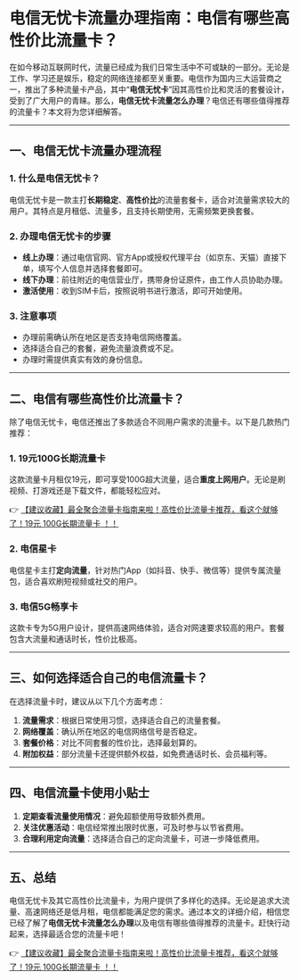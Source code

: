 # 电信无忧卡流量办理指南：电信有哪些高性价比流量卡？

在如今移动互联网时代，流量已经成为我们日常生活中不可或缺的一部分。无论是工作、学习还是娱乐，稳定的网络连接都至关重要。电信作为国内三大运营商之一，推出了多种流量卡产品，其中“**电信无忧卡**”因其高性价比和灵活的套餐设计，受到了广大用户的青睐。那么，**电信无忧卡流量怎么办理**？电信还有哪些值得推荐的流量卡？本文将为您详细解答。

---

## 一、电信无忧卡流量办理流程

### 1. 什么是电信无忧卡？
电信无忧卡是一款主打**长期稳定**、**高性价比**的流量套餐卡，适合对流量需求较大的用户。其特点是月租低、流量多，且支持长期使用，无需频繁更换套餐。

### 2. 办理电信无忧卡的步骤
- **线上办理**：通过电信官网、官方App或授权代理平台（如京东、天猫）直接下单，填写个人信息并选择套餐即可。
- **线下办理**：前往附近的电信营业厅，携带身份证原件，由工作人员协助办理。
- **激活使用**：收到SIM卡后，按照说明书进行激活，即可开始使用。

### 3. 注意事项
- 办理前需确认所在地区是否支持电信网络覆盖。
- 选择适合自己的套餐，避免流量浪费或不足。
- 办理时需提供真实有效的身份信息。

---

## 二、电信有哪些高性价比流量卡？

除了电信无忧卡，电信还推出了多款适合不同用户需求的流量卡。以下是几款热门推荐：

### 1. 19元100G长期流量卡
这款流量卡月租仅19元，即可享受100G超大流量，适合**重度上网用户**。无论是刷视频、打游戏还是下载文件，都能轻松应对。

👉 [【建议收藏】最全聚合流量卡指南来啦！高性价比流量卡推荐，看这个就够了！19元 100G长期流量卡 ！！](https://bit.ly/Liuliangka)

### 2. 电信星卡
电信星卡主打**定向流量**，针对热门App（如抖音、快手、微信等）提供专属流量包，适合喜欢刷短视频或社交的用户。

### 3. 电信5G畅享卡
这款卡专为5G用户设计，提供高速网络体验，适合对网速要求较高的用户。套餐包含大流量和通话时长，性价比极高。

---

## 三、如何选择适合自己的电信流量卡？

在选择流量卡时，建议从以下几个方面考虑：
1. **流量需求**：根据日常使用习惯，选择适合自己的流量套餐。
2. **网络覆盖**：确认所在地区的电信网络信号是否稳定。
3. **套餐价格**：对比不同套餐的性价比，选择最划算的。
4. **附加权益**：部分流量卡还提供额外权益，如免费通话时长、会员福利等。

---

## 四、电信流量卡使用小贴士

1. **定期查看流量使用情况**：避免超额使用导致额外费用。
2. **关注优惠活动**：电信经常推出限时优惠，可及时参与以节省费用。
3. **合理利用定向流量**：选择适合自己的定向流量卡，可进一步降低费用。

---

## 五、总结

电信无忧卡及其它高性价比流量卡，为用户提供了多样化的选择。无论是追求大流量、高速网络还是低月租，电信都能满足您的需求。通过本文的详细介绍，相信您已经了解了**电信无忧卡流量怎么办理**以及电信有哪些值得推荐的流量卡。赶快行动起来，选择最适合您的流量卡吧！

👉 [【建议收藏】最全聚合流量卡指南来啦！高性价比流量卡推荐，看这个就够了！19元 100G长期流量卡 ！！](https://bit.ly/Liuliangka)